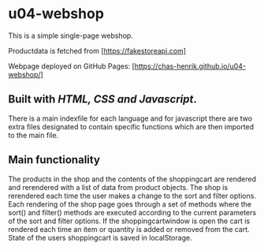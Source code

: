 # u04-webshop

This is a simple single-page webshop. 

Productdata is fetched from [https://fakestoreapi.com]

Webpage deployed on GitHub Pages: [https://chas-henrik.github.io/u04-webshop/]

## Built with *HTML, CSS and Javascript*. 
There is a main indexfile for each language and for javascript there are two extra files designated to contain specific functions which are then imported to the main file. 

## Main functionality
The products in the shop and the contents of the shoppingcart are rendered and rerendered with a list of data from product objects. The shop is rerendered each time the user makes a change to the sort and filter options. Each rendering of the shop page goes through a set of methods where the sort() and filter() methods are executed according to the current parameters of the sort and filter options. 
If the shoppingcartwindow is open the cart is rendered each time an item or quantity is added or removed from the cart.
State of the users shoppingcart is saved in localStorage.   